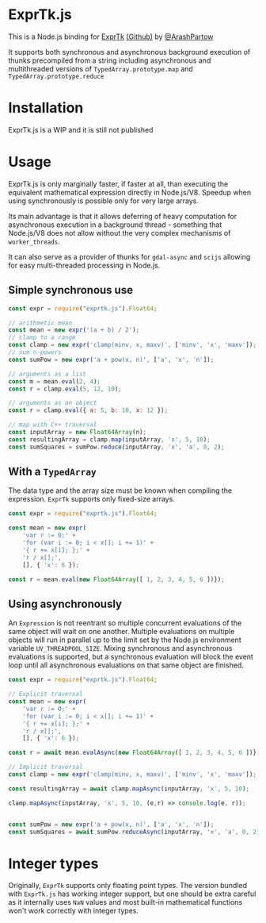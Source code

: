 # ExprTk.js

This is a Node.js binding for [ExprTk](http://www.partow.net/programming/exprtk/index.html) [(Github)](https://github.com/ArashPartow/exprtk) by [@ArashPartow](https://github.com/ArashPartow)

It supports both synchronous and asynchronous background execution of thunks precompiled from a string including asynchronous and multithreaded versions of `TypedArray.prototype.map` and `TypedArray.prototype.reduce`

# Installation

ExprTk.js is a WIP and it is still not published

# Usage

ExprTk.js is only marginally faster, if faster at all, than executing the equivalent mathematical expression directly in Node.js/V8. Speedup when using synchronously is possible only for very large arrays.

Its main advantage is that it allows deferring of heavy computation for asynchronous execution in a background thread - something that Node.js/V8 does not allow without the very complex mechanisms of `worker_threads`.

It can also serve as a provider of thunks for `gdal-async` and `scijs` allowing for easy multi-threaded processing in Node.js.

## Simple synchronous use

```js
const expr = require("exprtk.js").Float64;

// arithmetic mean
const mean = new expr('(a + b) / 2');
// clamp to a range
const clamp = new expr('clamp(minv, x, maxv)', ['minv', 'x', 'maxv']);
// sum n-powers
const sumPow = new expr('a + pow(x, n)', ['a', 'x', 'n']);

// arguments as a list
const m = mean.eval(2, 4);
const r = clamp.eval(5, 12, 10);

// arguments as an object
const r = clamp.eval({ a: 5, b: 10, x: 12 });

// map with C++ traversal
const inputArray = new Float64Array(n);
const resultingArray = clamp.map(inputArray, 'x', 5, 10);
const sumSquares = sumPow.reduce(inputArray, 'x', 'a', 0, 2);
```

## With a `TypedArray`

The data type and the array size  must be known when compiling the expression. `ExprTk` supports only fixed-size arrays.

```js
const expr = require("exprtk.js").Float64;

const mean = new expr(
    'var r := 0;' + 
    'for (var i := 0; i < x[]; i += 1)' +
    '{ r += x[i]; };' +
    'r / x[];',
    [], { 'x': 6 });

const r = mean.eval(new Float64Array([ 1, 2, 3, 4, 5, 6 ])});
```

## Using asynchronously

An `Expression` is not reentrant so multiple concurrent evaluations of the same object will wait on one another. Multiple evaluations on multiple objects will run in parallel up to the limit set by the Node.js environment variable `UV_THREADPOOL_SIZE`. Mixing synchronous and asynchronous evaluations is supported, but a synchronous evaluation will block the event loop until all asynchronous evaluations on that same object are finished.

```js
const expr = require("exprtk.js").Float64;

// Explicit traversal
const mean = new expr(
    'var r := 0;' + 
    'for (var i := 0; i < x[]; i += 1)' +
    '{ r += x[i]; };' +
    'r / x[];',
    [], { 'x': 6 });

const r = await mean.evalAsync(new Float64Array([ 1, 2, 3, 4, 5, 6 ])});

// Implicit traversal
const clamp = new expr('clamp(minv, x, maxv)', ['minv', 'x', 'maxv']);

const resultingArray = await clamp.mapAsync(inputArray, 'x', 5, 10);

clamp.mapAsync(inputArray, 'x', 5, 10, (e,r) => console.log(e, r));


const sumPow = new expr('a + pow(x, n)', ['a', 'x', 'n']);
const sumSquares = await sumPow.reduceAsync(inputArray, 'x', 'a', 0, 2);
```

# Integer types

Originally, `ExprTk` supports only floating point types. The version bundled with `ExprTk.js` has working integer support, but one should be extra careful as it internally uses `NaN` values and most built-in mathematical functions won't work correctly with integer types.
